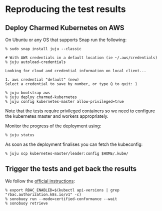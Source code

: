 # Reproducing the test results

## Deploy Charmed Kubernetes on AWS

On Ubuntu or any OS that supports Snap run the following:

```console
% sudo snap install juju --classic

# With AWS credentials in a default location (ie ~/.aws/credentials)
% juju autoload-credentials

Looking for cloud and credential information on local client...

1. aws credential "default" (new)
Select a credential to save by number, or type Q to quit: 1

% juju bootstrap aws
% juju deploy charmed-kubernetes
% juju config kubernetes-master allow-privileged=true
```

Note that the tests require privileged containers so we need to configure the
kubernetes master and workers appropriately.

Monitor the progress of the deployment using:

```console
% juju status
```

As soon as the deployment finalises you can fetch the kubeconfig:

```console
% juju scp kubernetes-master/leader:config $HOME/.kube/
```

## Trigger the tests and get back the results

We follow the [official instructions](https://github.com/cncf/k8s-conformance/blob/master/instructions.md):

```console
% export RBAC_ENABLED=$(kubectl api-versions | grep "rbac.authorization.k8s.io/v1" -c)
% sonobuoy run --mode=certified-conformance --wait
% sonobuoy retrieve
```
